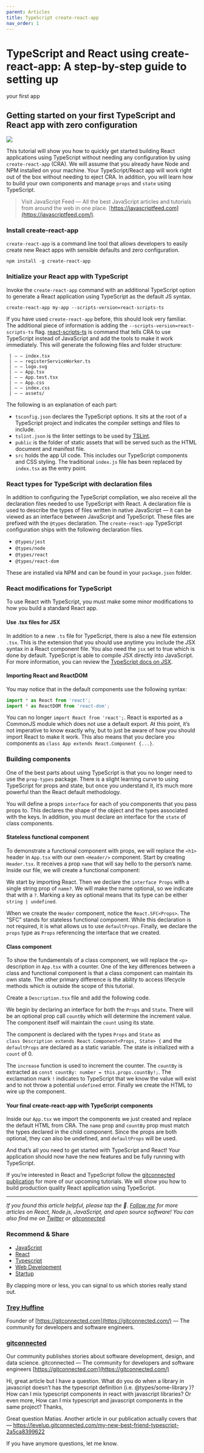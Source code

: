 ```yaml
---
parent: Articles
title: TypeScript create-react-app
nav_order: 1
---
```



# TypeScript and React using create-react-app: A step-by-step guide to setting up
your first app

## Getting started on your first TypeScript and React app with zero configuration

![](https://cdn-images-1.medium.com/max/2000/1*Ukhx76VQ8E6JXEW7xfIzSA.png)

This tutorial will show you how to quickly get started building React
applications using TypeScript without needing any configuration by using
`create-react-app` (CRA). We will assume that you already have Node and NPM
installed on your machine. Your TypeScript/React app will work right out of the
box without needing to eject CRA. In addition, you will learn how to build your
own components and manage `props` and `state` using TypeScript.

> Visit JavaScript Feed — All the best JavaScript articles and tutorials from
> around the web in one place.
[https://javascriptfeed.com](https://javascriptfeed.com/).

### Install create-react-app

`create-react-app` is a command line tool that allows developers to easily
create new React apps with sensible defaults and zero configuration.
```shellsession
npm install -g create-react-app
```

### Initialize your React app with TypeScript

Invoke the `create-react-app` command with an additional TypeScript option to
generate a React application using TypeScript as the default JS syntax.
```shellsession
create-react-app my-app --scripts-version=react-scripts-ts
```

If you have used `create-react-app` before, this should look very familiar. The
additional piece of information is adding the
`--scripts-version=react-scripts-ts` flag.
[react-scripts-ts](https://www.npmjs.com/package/react-scripts-ts) is command
that tells CRA to use TypeScript instead of JavaScript and add the tools to make
it work immediately. This will generate the following files and folder
structure:

     | — — index.tsx
     | — — registerServiceWorker.ts
     | — — logo.svg
     | — — App.tsx
     | — — App.test.tsx
     | — — App.css
     | — — index.css
     | — — assets/

The following is an explanation of each part:

* `tsconfig.json` declares the TypeScript options. It sits at the root of a
TypeScript project and indicates the compiler settings and files to include.
* `tslint.json` is the linter settings to be used by
[TSLint](https://github.com/palantir/tslint).
* `public` is the folder of static assets that will be served such as the HTML
document and manifest file.
* `src` holds the app UI code. This includes our TypeScript components and CSS
styling. The traditional `index.js` file has been replaced by `index.tsx` as the
entry point.

### React types for TypeScript with declaration files

In addition to configuring the TypeScript compilation, we also receive all the
declaration files needed to use TypeScript with React. A declaration file is
used to describe the types of files written in native JavaScript — it can be
viewed as an interface between JavaScript and TypeScript. These files are
prefixed with the `@types` declaration. The `create-react-app` TypeScript
configuration ships with the following declaration files.

* `@types/jest`
* `@types/node`
* `@types/react`
* `@types/react-dom`

These are installed via NPM and can be found in your `package.json` folder.

### React modifications for TypeScript

To use React with TypeScript, you must make some minor modifications to how you
build a standard React app.

#### Use .tsx files for JSX

In addition to a new `.ts` file for TypeScript, there is also a new file
extension `.tsx`. This is the extension that you should use anytime you include
the JSX syntax in a React component file. You also need the `jsx` set to true
which is done by default. TypeScript is able to compile JSX directly into
JavaScript. For more information, you can review the [TypeScript docs on
JSX](https://www.typescriptlang.org/docs/handbook/jsx.html).

#### Importing React and ReactDOM

You may notice that in the default components use the following syntax:
```typescript
import * as React from 'react';
import * as ReactDOM from 'react-dom';
```

You can no longer `import React from 'react';`. React is exported as a CommonJS
module which does not use a default export. At this point, it’s not imperative
to know exactly why, but to just be aware of how you should import React to make
it work. This also means that you declare you components as `class App extends
React.Component {...}`.

### Building components

One of the best parts about using TypeScript is that you no longer need to use
the `prop-types` package. There is a slight learning curve to using TypeScript
for props and state, but once you understand it, it’s much more powerful than
the React default methodology.

You will define a props `interface` for each of you components that you pass
props to. This declares the shape of the object and the types associated with
the keys. In addition, you must declare an interface for the `state` of class
components.

#### Stateless functional component

To demonstrate a functional component with props, we will replace the `<h1>`
header in `App.tsx` with our own `<Header/>` component. Start by creating
`Header.tsx`. It receives a prop `name` that will say hello to the person’s
name. Inside our file, we will create a functional component:

We start by importing React. Then we declare the `interface Props` with a single
string prop of `name?`. We will make the name optional, so we indicate that with
a `?`. Marking a key as optional means that its type can be either `string |
undefined`.

When we create the `Header` component, notice the `React.SFC<Props>`. The “SFC”
stands for stateless functional component. While this declaration is not
required, it is what allows us to use `defaultProps`. Finally, we declare the
`props` type as `Props` referencing the interface that we created.

#### Class component

To show the fundamentals of a class component, we will replace the `<p>`
description in `App.tsx` with a counter. One of the key differences between a
class and functional component is that a class component can maintain its own
state. The other primary difference is the ability to access lifecycle methods
which is outside the scope of this tutorial.

Create a `Description.tsx` file and add the following code.

We begin by declaring an interface for both the `Props` and `State`. There will
be an optional prop call `countBy` which will determine the increment value. The
component itself will maintain the `count` using its state.

The component is declared with the types `Props` and `State` as<br> `class
Description extends React.Component<Props, State> {` and the `defaultProps` are
declared as a static variable. The state is initialized with a `count` of 0.

The `increase` function is used to increment the counter. The `countBy` is
extracted as `const countBy: number = this.props.countBy!;`. The exclamation
mark `!` indicates to TypeScript that we know the value will exist and to not
throw a potential `undefined` error. Finally we create the HTML to wire up the
component.

#### Your final create-react-app with TypeScript components

Inside our `App.tsx` we import the components we just created and replace the
default HTML from CRA. The `name` prop and `countBy` prop must match the types
declared in the child component. Since the props are both optional, they can
also be undefined, and `defaultProps` will be used.

And that’s all you need to get started with TypeScript and React! Your
application should now have the new features and be fully running with
TypeScript.

If you’re interested in React and TypeScript follow the g[itconnected
publication](https://levelup.gitconnected.com/) for more of our upcoming
tutorials. We will show you how to build production quality React application
using TypeScript.

*****

*If you found this article helpful, please tap the *👏*. *[Follow
me](https://medium.com/@treyhuffine)* for more articles on React, Node.js,
JavaScript, and open source software! You can also find me on
*[Twitter](https://twitter.com/treyhuffine)* or
*[gitconnected](https://gitconnected.com/treyhuffine)*.*

### Recommend & Share
* [JavaScript](https://levelup.gitconnected.com/tagged/javascript?source=post)
* [React](https://levelup.gitconnected.com/tagged/react?source=post)
* [Typescript](https://levelup.gitconnected.com/tagged/typescript?source=post)
* [Web
Development](https://levelup.gitconnected.com/tagged/web-development?source=post)
* [Startup](https://levelup.gitconnected.com/tagged/startup?source=post)

By clapping more or less, you can signal to us which stories really stand out.

### [Trey Huffine](https://levelup.gitconnected.com/@treyhuffine)

Founder of [https://gitconnected.com](https://gitconnected.com/) — The community
for developers and software engineers.

### [gitconnected](https://levelup.gitconnected.com/?source=footer_card)

Our community publishes stories about software development, design, and data
science. gitconnected — The community for developers and software engineers
[https://gitconnected.com](https://gitconnected.com/)

Hi, great article but I have a question. What do you do when a library in
javascript doesn’t has the typescript definition (i.e. @types/some-library )?
How can I mix typescript components in react with javascript libraries? Or even
more, How can I mix typescript and javascript components in the same project?
Thanks,

Great question Matias. Another article in our publication actually covers that —
https://levelup.gitconnected.com/my-new-best-friend-typescript-2a5ca8399622

If you have anymore questions, let me know.
